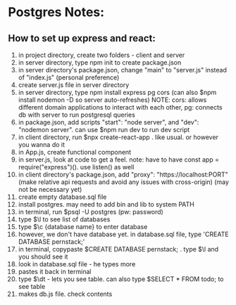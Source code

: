 # Postgres Notes:
## How to set up express and react:

1. in project directory, create two folders - client and server
2. in server directory, type npm init to create package.json
3. in server directory's package.json, change "main" to "server.js" instead of "index.js" (personal preference)
4. create server.js file in server directory
5. in server directory, type npm install express pg cors (can also $npm install nodemon -D so server auto-refreshes)
   NOTE: cors: allows different domain applications to interact with each other, pg: connects db with server to run postgresql queries
6. in package.json, add scripts "start": "node server", and "dev": "nodemon server". can use $npm run dev to run dev script
7. in client directory, run $npx create-react-app . like usual. or however you wanna do it
8. in App.js, create functional component <App/>
9. in server.js, look at code to get a feel. note: have to have const app = require("express")(). use listen() as well
10. in client directory's package.json, add "proxy": "https://localhost:PORT" (make relative api requests and avoid any issues with cross-origin) (may not be necessary yet)
11. create empty database.sql file
12. install postgres. may need to add bin and lib to system PATH
13. in terminal, run $psql -U postgres (pw: password)
14. type $\l to see list of databases
15. type $\c {database name} to enter database
16. however, we don't have database yet. in database.sql file, type 'CREATE DATABASE pernstack;'
17. in terminal, copypaste $CREATE DATABASE pernstack; . type $\l and you should see it
18. look in database.sql file - he types more
19. pastes it back in terminal
20. type $\dt - lets you see table. can also type $SELECT \* FROM todo; to see table
21. makes db.js file. check contents
